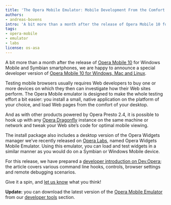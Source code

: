 ```yaml
---
title: 'The Opera Mobile Emulator: Mobile Development From the Comfort of Your Desktop'
authors:
- andreas-bovens
intro: 'A bit more than a month after the release of Opera Mobile 10 for Windows Mobile and Symbian smartphones, we are happy to announce a special developer version of Opera Mobile 10 for Windows, Mac and Linux.'
tags:
- opera-mobile
- emulator
- labs
license: os-asa
---
```


A bit more than a month after the release of [Opera Mobile 10][1] for Windows Mobile and Symbian smartphones, we are happy to announce a special developer version of [Opera Mobile 10 for Windows, Mac and Linux][2].

[1]: http://www.opera.com/mobile/
[2]: http://www.opera.com/developer/tools/

Testing mobile browsers usually requires Web developers to buy one or more devices on which they then can investigate how their Web sites perform. The Opera Mobile emulator is designed to make the whole testing effort a bit easier: you install a small, native application on the platform of your choice, and load Web pages from the comfort of your desktop.

And as with other products powered by Opera Presto 2.4, it is possible to hook up with any [Opera Dragonfly][3] instance on the same machine or network and tweak your Web site’s code for optimal mobile viewing.

[3]: http://www.opera.com/dragonfly/

The install package also includes a desktop version of the Opera Widgets manager we’ve recently released on [Opera Labs][4], named Opera Widgets Mobile Emulator. Using this emulator, you can load and test widgets in a similar manner as you would do on a Symbian or Windows Mobile device.

[4]: http://labs.opera.com/news/2010/02/18/

For this release, we have prepared a [developer introduction on Dev.Opera][5]; the article covers various command line hooks, controls, browser settings and remote debugging scenarios.

[5]: /articles/opera-mobile-10-widgets-mobile-emulator-desktop/

Give it a spin, and [let us know][6] what you think!

[6]: http://my.opera.com/community/forums/tgr.dml?id=2157

**Update:** you can download the latest version of the [Opera Mobile Emulator][7] from our [developer tools][8] section.

[7]: http://www.opera.com/developer/tools/mobile/
[8]: http://www.opera.com/developer/tools/
